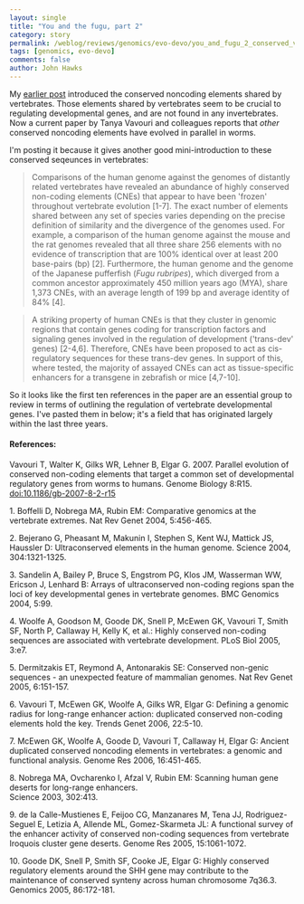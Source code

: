 ```yaml
---
layout: single 
title: "You and the fugu, part 2" 
category: story
permalink: /weblog/reviews/genomics/evo-devo/you_and_fugu_2_conserved_vavouri_2007.html
tags: [genomics, evo-devo] 
comments: false 
author: John Hawks 
---
```



<p>
My <a href="http://johnhawks.net/weblog/reviews/genomics/evo-devo/you_and_fugu_noncoding_conserved.html">earlier post</a> introduced the conserved noncoding elements shared by vertebrates. Those elements shared by vertebrates seem to be crucial to regulating developmental genes, and are not found in any invertebrates.  Now a current paper by Tanya Vavouri and colleagues reports that <i>other</i> conserved noncoding elements have evolved in parallel in worms. 
</p>

<p>
I'm posting it because it gives another good mini-introduction to these conserved seqeunces in vertebrates: 
</p>

<blockquote>Comparisons of the human genome against the genomes of distantly related vertebrates have revealed an abundance of highly conserved non-coding elements (CNEs) that appear to have been 'frozen' throughout vertebrate evolution [1-7]. The exact number of elements shared between any set of species varies depending on the precise definition of similarity and the divergence of the genomes used. For example, a comparison of the human genome against the mouse and the rat genomes revealed that all three share 256 elements with no evidence of transcription that are 100% identical over at least 200 base-pairs (bp) [2]. Furthermore, the human genome and the genome of the Japanese pufferfish (<i>Fugu rubripes</i>), which diverged from a common ancestor approximately 450 million years ago (MYA), share 1,373 CNEs, with an average length of 199 bp and average identity of 84% [4].</blockquote>

<blockquote>A striking property of human CNEs is that they cluster in genomic regions that contain genes coding for transcription factors and signaling genes involved in the regulation of development ('trans-dev' genes) [2-4,6]. Therefore, CNEs have been proposed to act as cis-regulatory sequences for these trans-dev genes. In support of this, where tested, the majority of assayed CNEs can act as tissue-specific enhancers for a transgene in zebrafish or mice [4,7-10].</blockquote>

<p>
So it looks like the first ten references in the paper are an essential group to review in terms of outlining the regulation of vertebrate developmental genes. I've pasted them in below; it's a field that has originated largely within the last three years. 
</p>

<h4>References:</h4>

<p class="cite">Vavouri T, Walter K, Gilks WR, Lehner B, Elgar G. 2007. Parallel evolution of conserved non-coding elements that target a common set of developmental regulatory genes from worms to humans. Genome Biology 8:R15. <a href="http://dx.doi.org/10.1186/gb-2007-8-2-r15">doi:10.1186/gb-2007-8-2-r15</a></p>

<p class="cite">1. Boffelli D, Nobrega MA, Rubin EM: Comparative genomics at the vertebrate extremes. Nat Rev Genet 2004, 5:456-465. </p>
 
<p class="cite">2. Bejerano G, Pheasant M, Makunin I, Stephen S, Kent WJ, Mattick JS, Haussler D: Ultraconserved elements in the human genome. Science 2004, 304:1321-1325.</p>
 
<p class="cite">3. Sandelin A, Bailey P, Bruce S, Engstrom PG, Klos JM, Wasserman WW, Ericson J, Lenhard B: Arrays of ultraconserved non-coding regions span the loci of key developmental genes in vertebrate genomes. BMC Genomics 2004, 5:99. </p>
 
<p class="cite">4. Woolfe A, Goodson M, Goode DK, Snell P, McEwen GK, Vavouri T, Smith SF, North P, Callaway H, Kelly K, et al.: Highly conserved non-coding sequences are associated with vertebrate development. PLoS Biol 2005, 3:e7. </p>
 
<p class="cite">5. Dermitzakis ET, Reymond A, Antonarakis SE: Conserved non-genic sequences - an unexpected feature of mammalian genomes. Nat Rev Genet 2005, 6:151-157. </p>
 
<p class="cite">6. Vavouri T, McEwen GK, Woolfe A, Gilks WR, Elgar G: Defining a genomic radius for long-range enhancer action: duplicated conserved non-coding elements hold the key. Trends Genet 2006, 22:5-10. </p>
 
<p class="cite">7. McEwen GK, Woolfe A, Goode D, Vavouri T, Callaway H, Elgar G: Ancient duplicated conserved noncoding elements in vertebrates: a genomic and functional analysis. Genome Res 2006, 16:451-465. </p>
 
<p class="cite">8. Nobrega MA, Ovcharenko I, Afzal V, Rubin EM: Scanning human gene deserts for long-range enhancers.<br />
Science 2003, 302:413. </p>

<p class="cite">9. de la Calle-Mustienes E, Feijoo CG, Manzanares M, Tena JJ, Rodriguez-Seguel E, Letizia A, Allende ML, Gomez-Skarmeta JL: A functional survey of the enhancer activity of conserved non-coding sequences from vertebrate Iroquois cluster gene deserts. Genome Res 2005, 15:1061-1072. </p>
 
<p class="cite">10. Goode DK, Snell P, Smith SF, Cooke JE, Elgar G: Highly conserved regulatory elements around the SHH gene may contribute to the maintenance of conserved synteny across human chromosome 7q36.3. Genomics 2005, 86:172-181. </p>

